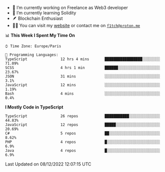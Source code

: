 - 🔭 I’m currently working on Freelance as Web3 developer
- 🌱 I’m currently learning Solidity
- 🪶 Blockchain Enthusiast
- 👨‍💻 You can visit my [website](https://f1tch.xyz) or contact me on [`f1tch@proton.me`](mailto:f1tch@proton.me)

<!--START_SECTION:waka-->
📊 **This Week I Spent My Time On** 

```text
⌚︎ Time Zone: Europe/Paris

💬 Programming Languages: 
TypeScript               12 hrs 4 mins       █████████████████░░░░░░░░   71.09% 
SCSS                     4 hrs 1 min         ██████░░░░░░░░░░░░░░░░░░░   23.67% 
JSON                     31 mins             ░░░░░░░░░░░░░░░░░░░░░░░░░   3.1% 
JavaScript               12 mins             ░░░░░░░░░░░░░░░░░░░░░░░░░   1.19% 
Bash                     4 mins              ░░░░░░░░░░░░░░░░░░░░░░░░░   0.4%

```

**I Mostly Code in TypeScript** 

```text
TypeScript               26 repos            ███████████░░░░░░░░░░░░░░   44.83% 
JavaScript               12 repos            █████░░░░░░░░░░░░░░░░░░░░   20.69% 
C#                       5 repos             ██░░░░░░░░░░░░░░░░░░░░░░░   8.62% 
PHP                      4 repos             █░░░░░░░░░░░░░░░░░░░░░░░░   6.9% 
Java                     4 repos             █░░░░░░░░░░░░░░░░░░░░░░░░   6.9%

```



 Last Updated on 08/12/2022 12:07:15 UTC
<!--END_SECTION:waka-->
